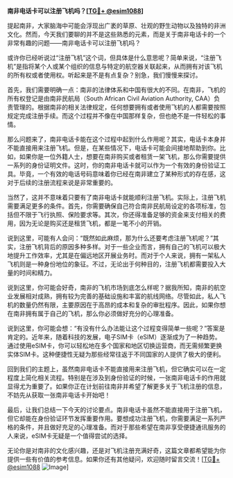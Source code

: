 **南非电话卡可以注册飞机吗？[[TG💪+ @esim1088](https://t.me/s/esim1088)]**

提起南非，大家脑海中可能会浮现出广袤的草原、壮观的野生动物以及独特的非洲文化。然而，今天我们要聊的并不是这些熟悉的元素，而是关于南非电话卡的一个非常有趣的问题——南非电话卡可以注册飞机吗？

或许你已经听说过“注册飞机”这个词，但具体是什么意思呢？简单来说，“注册飞机”是指将某个人或某个组织的信息与特定的航空器关联起来，从而拥有对该飞机的所有权或者使用权。听起来是不是有点复杂？别急，我们慢慢来探讨。

首先，我们需要明确一点：南非的法律体系和中国有很大的不同。在南非，飞机的所有权登记是由南非民航局（South African Civil Aviation Authority, CAA）负责管理的。根据南非的相关法律规定，任何想要拥有或者使用飞机的人都需要按照规定完成注册手续。而这个过程并不像在中国那样复杂，但也绝不是一件轻松的事情。

那么问题来了，南非电话卡能在这个过程中起到什么作用呢？其实，电话卡本身并不能直接用来注册飞机。但是，在某些情况下，电话卡可能会间接地帮助到你。比如，如果你是一位外籍人士，想要在南非购买或者租赁一架飞机，那么你需要提供一系列的身份证明文件。这时，你的南非电话卡就可以作为一个有效的身份验证工具。毕竟，一个有效的电话号码意味着你已经在南非建立了某种形式的存在感，这对于后续的注册流程来说是非常重要的。

当然了，这并不意味着只要有了南非电话卡就能顺利注册飞机。实际上，注册飞机需要满足更多的条件。首先，你需要确保自己符合南非民航局设定的各项标准，包括但不限于飞行执照、保险要求等。其次，你还得准备足够的资金来支付相关的费用，因为无论是购买还是租赁飞机，都是一笔不小的开销。

说到这里，可能有人会问：“既然如此麻烦，那为什么还要考虑注册飞机呢？”其实，注册飞机背后的原因多种多样。对于一些企业而言，拥有自己的飞机可以极大地提升工作效率，尤其是在偏远地区开展业务时。而对于个人来说，拥有一架私人飞机则是一种身份地位的象征。不过，无论出于何种目的，注册飞机都需要投入大量的时间和精力。

说到这里，你可能会好奇，南非的飞机市场到底怎么样呢？据我所知，南非的航空业发展相对成熟，拥有较为完善的基础设施和丰富的航线网络。尽管如此，私人飞机的数量仍然有限，主要原因在于高昂的成本和复杂的审批程序。因此，如果你想在南非拥有属于自己的飞机，那么你必须做好充分的心理准备。

说到这里，你可能会想：“有没有什么办法能让这个过程变得简单一些呢？”答案是肯定的。近年来，随着科技的发展，电子SIM卡（eSIM）逐渐成为了一种趋势。通过使用eSIM卡，你可以轻松地在多个国家和地区切换运营商，而无需频繁更换实体SIM卡。这种便捷性无疑为那些经常往返于不同国家的人提供了极大的便利。

回到我们的主题上，虽然南非电话卡不能直接用来注册飞机，但它确实可以在一定程度上简化相关流程。特别是在涉及到身份验证的时候，一张南非电话卡的作用就显得尤为重要了。如果你正在计划前往南非并希望了解更多关于飞机注册的信息，不妨先从获取一张南非电话卡开始吧！

最后，让我们总结一下今天的讨论要点。南非电话卡虽然不能直接用于注册飞机，但它却能在身份验证环节发挥重要作用。要想成功注册飞机，你需要满足一系列严格的条件，并且做好充足的心理准备。而对于那些希望在南非享受便捷通讯服务的人来说，eSIM卡无疑是一个值得尝试的选择。

无论你是对南非的文化感兴趣，还是对飞机注册充满好奇，这篇文章都希望能为你提供一些有价值的参考信息。如果你还有其他疑问，欢迎随时留言交流！[[TG💪+ @esim1088](https://t.me/s/esim1088) ![Image](https://i.postimg.cc/4NQfJmqS/Snipaste-2025-05-13-00-14-12.png)]
